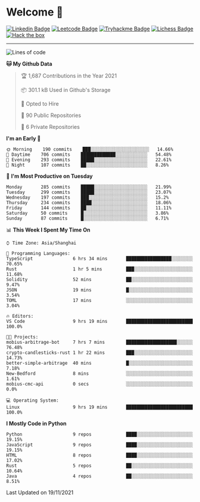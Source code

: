 # Welcome 👋

[![Linkedin Badge](https://img.shields.io/badge/-PedroTorres-blue?style=flat-square&logo=Linkedin&logoColor=white&link=https://www.linkedin.com/in/PedroTorres/)](https://www.linkedin.com/in/pedro-torres-cruz/)
[![Leetcode Badge](https://img.shields.io/badge/profile-leetcode-green)](https://leetcode.com/corfucinas/)
[![Tryhackme Badge](https://img.shields.io/badge/profile-tryhackme-blue)](https://tryhackme.com/p/Corfucinas/)
[![Lichess Badge](https://img.shields.io/badge/challenge_me-lichess-yellow)](https://lichess.org/@/Corfucinas)
[![Hack the box](https://img.shields.io/badge/hack_the_box-profile-red)](https://www.hackthebox.eu/profile/375826)

---

<!--START_SECTION:waka-->
![Lines of code](https://img.shields.io/badge/From%20Hello%20World%20I%27ve%20Written-1.6%20million%20lines%20of%20code-blue)

**🐱 My Github Data** 

> 🏆 1,687 Contributions in the Year 2021
 > 
> 📦 301.1 kB Used in Github's Storage 
 > 
> 💼 Opted to Hire
 > 
> 📜 90 Public Repositories 
 > 
> 🔑 6 Private Repositories  
 > 
**I'm an Early 🐤** 

```text
🌞 Morning    190 commits    ███░░░░░░░░░░░░░░░░░░░░░░   14.66% 
🌆 Daytime    706 commits    █████████████░░░░░░░░░░░░   54.48% 
🌃 Evening    293 commits    █████░░░░░░░░░░░░░░░░░░░░   22.61% 
🌙 Night      107 commits    ██░░░░░░░░░░░░░░░░░░░░░░░   8.26%

```
📅 **I'm Most Productive on Tuesday** 

```text
Monday       285 commits    █████░░░░░░░░░░░░░░░░░░░░   21.99% 
Tuesday      299 commits    █████░░░░░░░░░░░░░░░░░░░░   23.07% 
Wednesday    197 commits    ███░░░░░░░░░░░░░░░░░░░░░░   15.2% 
Thursday     234 commits    ████░░░░░░░░░░░░░░░░░░░░░   18.06% 
Friday       144 commits    ██░░░░░░░░░░░░░░░░░░░░░░░   11.11% 
Saturday     50 commits     █░░░░░░░░░░░░░░░░░░░░░░░░   3.86% 
Sunday       87 commits     █░░░░░░░░░░░░░░░░░░░░░░░░   6.71%

```


📊 **This Week I Spent My Time On** 

```text
⌚︎ Time Zone: Asia/Shanghai

💬 Programming Languages: 
TypeScript               6 hrs 34 mins       █████████████████░░░░░░░░   70.65% 
Rust                     1 hr 5 mins         ███░░░░░░░░░░░░░░░░░░░░░░   11.68% 
Solidity                 52 mins             ██░░░░░░░░░░░░░░░░░░░░░░░   9.47% 
JSON                     19 mins             █░░░░░░░░░░░░░░░░░░░░░░░░   3.54% 
TOML                     17 mins             ░░░░░░░░░░░░░░░░░░░░░░░░░   3.04%

🔥 Editors: 
VS Code                  9 hrs 19 mins       █████████████████████████   100.0%

🐱‍💻 Projects: 
mobius-arbitrage-bot     7 hrs 7 mins        ███████████████████░░░░░░   76.48% 
crypto-candlesticks-rust 1 hr 22 mins        ███░░░░░░░░░░░░░░░░░░░░░░   14.73% 
better-simple-arbitrage  40 mins             █░░░░░░░░░░░░░░░░░░░░░░░░   7.18% 
New-Bedford              8 mins              ░░░░░░░░░░░░░░░░░░░░░░░░░   1.61% 
mobius-cmc-api           0 secs              ░░░░░░░░░░░░░░░░░░░░░░░░░   0.0%

💻 Operating System: 
Linux                    9 hrs 19 mins       █████████████████████████   100.0%

```

**I Mostly Code in Python** 

```text
Python                   9 repos             ████░░░░░░░░░░░░░░░░░░░░░   19.15% 
JavaScript               9 repos             ████░░░░░░░░░░░░░░░░░░░░░   19.15% 
HTML                     8 repos             ████░░░░░░░░░░░░░░░░░░░░░   17.02% 
Rust                     5 repos             ██░░░░░░░░░░░░░░░░░░░░░░░   10.64% 
Java                     4 repos             ██░░░░░░░░░░░░░░░░░░░░░░░   8.51%

```



 Last Updated on 19/11/2021
<!--END_SECTION:waka-->

